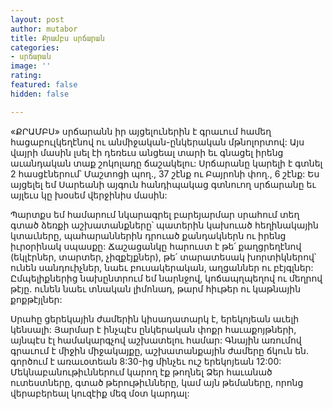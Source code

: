 ```yaml
---
layout: post
author: mutabor
title: Քրամբս սրճարան
categories:
- սրճարան
image: ''
rating: 
featured: false
hidden: false

---
```

«ՔՐԱՄԲՍ» սրճարանն իր այցելուներին է գրաւում համեղ հացաբուլկեղէնով ու անմիջական-ընկերական մթնոլորտով: Այս վայրի մասին լսել էի դեռեւս անցեալ տարի եւ գնացել իրենց աւանդական տաք շոկոլադը ճաշակելու: Սրճարանը կարելի է գտնել 2 հասցէներում՝ Մաշտոցի պող., 37 շէնք ու Բայրոնի փող., 6 շէնք: Ես այցելել եմ Սարեանի այգուն հանդիպակաց գտնուող սրճարանը եւ այլեւս կը խօսեմ վերջինիս մասին:

Պարտքս եմ համարում նկարագրել բարեյարմար սրահում տեղ գտած ձեռքի աշխատանքները՝ պատերին կախուած հեղինակային կտաւները, պահարաններին դրուած քանդակներն ու իրենց իւրօրինակ սպասքը: Ճաշացանկը հարուստ է թե՛ քաղցրեղէնով (եկլէրներ, տարտեր, չիզքէյքներ), թե՛ տարատեսակ խորտիկներով՝ ունեն սանդուիչներ, նաեւ բուսակերական, աղցաններ ու բէյգլներ: Ըմպելիքներից նախընտրում եմ նարնջով, կոճապղպեղով ու մեղրով թէյը. ունեն նաեւ տնական լիմոնադ, թարմ հիւթեր ու կաթնային քոքթէյլներ:

Սրահը ցերեկային ժամերին կիսադատարկ է, երեկոյեան աւելի կենսալի: Յարմար է ինչպէս ընկերական փոքր հաւաքոյթների, այնպէս էլ համակարգչով աշխատելու համար: Գնային առումով գրաւում է միջին միջակայքը, աշխատանքային ժամերը ճկուն են. գործում է առաւօտեան 8:30-ից մինչեւ ուշ երեկոյեան 12:00: Մեկնաբանութիւններում կարող էք թողնել Ձեր հաւանած ուտեստները, գտած թերութիւնները, կամ այն թեմաները, որոնց վերաբերեալ կուզէիք մեզ մօտ կարդալ: